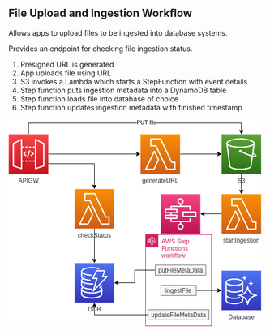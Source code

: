## File Upload and Ingestion Workflow

Allows apps to upload files to be ingested into database systems.

Provides an endpoint for checking file ingestion status.

1. Presigned URL is generated
1. App uploads file using URL
1. S3 invokes a Lambda which starts a StepFunction with event details
1. Step function puts ingestion metadata into a DynamoDB table
1. Step function loads file into database of choice
1. Step function updates ingestion metadata with finished timestamp


![diagram](./arch.png)